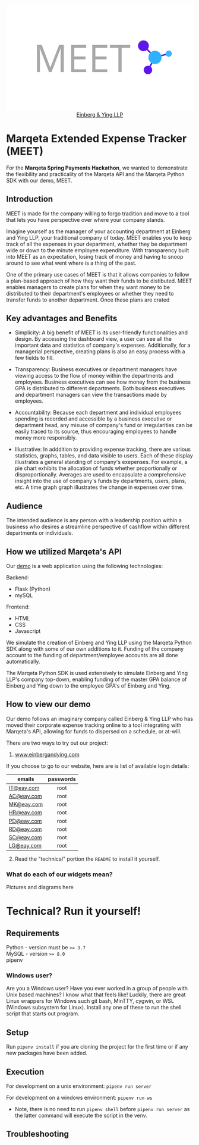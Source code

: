 <p align="center">
  <a href="https://www.einbergandying.com" target="_blank">
    <img src="static/images/MEET_Landscape.png">
  </a>
  <a href="https://www.einbergandying.com" target="_blank">Einberg & Ying LLP</a>
</p>

# Marqeta Extended Expense Tracker (MEET)

For the **Marqeta Spring Payments Hackathon**, we wanted to demonstrate the flexibility and practicality of the Marqeta API and the Marqeta Python SDK with our demo, MEET.

## Introduction

MEET is made for the company willing to forgo tradition and move to a tool that lets you have perspective over where your company stands.

Imagine yourself as the manager of your accounting department at Einberg and Ying LLP, your traditional company of today. MEET enables you to keep track of all the expenses in your department, whether they be department wide or down to the minute employee expenditure. With transparency built into MEET as an expectation, losing track of money and having to snoop around to see what went where is a thing of the past.

One of the primary use cases of MEET is that it allows companies to follow a plan-based approach of how they want their funds to be distibuted. MEET enables managers to create plans for when they want money to be distributed to their department's employees or whether they need to transfer funds to another department. Once these plans are crated 

## Key advantages and Benefits
- Simplicity: A big benefit of MEET is its user-friendly functionalities and design. By accessing the dashboard view, a user can see all the important data and statistics of company's expenses. Additionally, for a managerial perspective, creating plans is also an easy process with a few fields to fill.

- Transparency: Business executives or department managers have viewing access to the flow of money within the departments and employees. Business executives can see how money from the business GPA is distributed to different departments. Both business executives and department managers can view the transactions made by employees.

- Accountability: Because each department and individual employees spending is recorded and accessible by a business executive or department head, any misuse of company's fund or irregularities can be easily traced to its source, thus encouraging employees to handle money more responsibly. 

- Illustrative: In adddition to providing expense tracking, there are various statistics, graphs, tables, and data visible to users. Each of these display illustrates a general standing of company's exepenses. For example, a pie chart exhibits the allocation of funds whether proportionally or disproportionally. Averages are used to encapsulate a comprehensive insight into the use of company's funds by departments, users, plans, etc. A time graph graph illustrates the change in expenses over time. 


## Audience
The intended audience is any person with a leadership position within a business who desires a streamline perspective of cashflow within different departments or individuals. 


## How we utilized Marqeta's API

Our [demo](#demo) is a web application using the following technologies:

Backend:

- Flask (Python)
- mySQL

Frontend:

- HTML
- CSS
- Javascript

We simulate the creation of Einberg and Ying LLP using the Marqeta Python SDK along with some of our own additions to it. Funding of the company account to the funding of department/employee accounts are all done automatically.

The Marqeta Python SDK is used extensively to simulate Einberg and Ying LLP's company top-down, enabling funding of the master GPA balance of Einberg and Ying down to the employee GPA's of Einberg and Ying.

## How to view our demo

Our demo follows an imaginary company called Einberg & Ying LLP who has moved their corporate expense tracking online to a tool integrating with Marqeta's API, allowing for funds to dispersed on a schedule, or at-will.

There are two ways to try out our project:

1. www.einbergandying.com

If you choose to go to our website, here are is list of available login details:

| emails  | passwords  |
|---------|:----------:|
|IT@eay.com         |    root    |
|AC@eay.com         |    root    |
| MK@eay.com        |    root    |
| HR@eay.com        |    root    |
| PD@eay.com        |    root    |
| RD@eay.com        |    root    |
| SC@eay.com        |    root    |
| LG@eay.com        |    root    |

2. Read the "technical" portion the `README` to install it yourself.

### What do each of our widgets mean?
Pictures and diagrams here

# Technical? Run it yourself!

## Requirements

Python - version must be `>= 3.7`  
MySQL - version `>= 8.0`  
pipenv

### Windows user?
Are you a Windows user? Have you ever worked in a group of people with Unix based machines? I know what that feels like!
Luckily, there are great Linux wrappers for Windows such git bash, MinTTY, cygwin, or WSL (Windows subsystem for Linux).
Install any one of these to run the shell script that starts out program.    

## Setup

Run `pipenv install` if you are cloning the project for the first time or if any new packages have been added.

## Execution

For development on a unix environment: `pipenv run server`

For development on a windows environment: `pipenv run ws`

- Note, there is no need to run `pipenv shell` before `pipenv run server` as the latter command will execute the script in the venv.

## Troubleshooting
